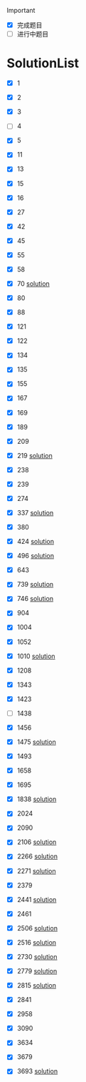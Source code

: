 >[!IMPORTANT]
>- [x] 完成题目
>- [ ] 进行中题目

# SolutionList
- [x] 1
- [x] 2
- [x] 3
- [ ] 4
- [x] 5
- [x] 11
- [x] 13
- [x] 15
- [x] 16
- [x] 27
- [x] 42
- [x] 45
- [x] 55
- [x] 58
- [x] 70 [solution](./0000-0099/70.Climbing%20Stairs.rs)
- [x] 80
- [x] 88
- [x] 121
- [x] 122
- [x] 134
- [x] 135
- [x] 155
- [x] 167
- [x] 169
- [x] 189
- [x] 209
- [x] 219 [solution](./0200-0299/219.Contains%20Duplicate%20II.rs)
- [x] 238
- [x] 239
- [x] 274
- [x] 337 [solution](./0300-0399/337.Combination%20Sum%20IV.rs)
- [x] 380
- [x] 424 [solution](./0400-0499/424.Longest%20Repeating%20Character%20Replacement.rs)
- [x] 496 [solution](./0400-0499/496.Next%20Greater%20Element%20I.rs)
- [x] 643
- [x] 739 [solution](./0700-0799/739.Daily%20Temperatures.rs)
- [x] 746 [solution](./0700-0799/746.Min%20Cost%20Climbing%20Stairs.rs)
- [x] 904
- [x] 1004
- [x] 1052
- [x] 1010 [solution](./1000-1099/1010.Pairs%20of%20Songs%20With%20Total%20Durations%20Divisible%20by%2060.rs)
- [x] 1208
- [x] 1343
- [x] 1423
- [ ] 1438
- [x] 1456
- [x] 1475 [solution](./1400-1499/1475.Final%20Prices%20With%20a%20Special%20Discount%20in%20a%20Shop.rs)
- [x] 1493
- [x] 1658
- [x] 1695
- [x] 1838 [solution](./1800-1899/1838.Frequency%20of%20the%20Most%20Frequent%20Element.rs)
- [x] 2024
- [x] 2090
- [x] 2106 [solution](./2100-2199/2106.Maximum%20Fruits%20Harvested%20After%20at%20Most%20K%20Steps.rs)
- [x] 2266 [solution](./2200-2299/2266.Count%20Number%20of%20Texts.rs)
- [x] 2271 [solution](./2200-2299/2271.Maximum%20White%20Tiles%20Covered%20by%20a%20Carpet.rs)
- [x] 2379
- [x] 2441 [solution](./2400-2499/2441.Largest%20Positive%20Integer%20That%20Exists%20With%20Its%20Negative.rs)
- [x] 2461
- [x] 2506 [solution](./2500-2599/2506.Count%20Pairs%20Of%20Similar%20Strings.rs)
- [x] 2516 [solution](./2500-2599/2516.Take%20K%20of%20Each%20Character%20From%20Left%20and%20Right.rs)
- [x] 2730 [solution](./2700-2799/2730.Find%20the%20Longest%20Semi-Repetitive%20Substring.rs)
- [x] 2779 [solution](./2700-2799/2779.Maximum%20Beauty%20of%20an%20Array%20After%20Applying%20Operation.rs)
- [x] 2815 [solution](./2800-2899/2815.Max%20Pair%20Sum%20in%20an%20Array.rs)
- [x] 2841
- [x] 2958
- [x] 3090
- [x] 3634
- [x] 3679
- [x] 3693 [solution](./3600-3699/3693.Climbing%20Stairs%20II.rs)




